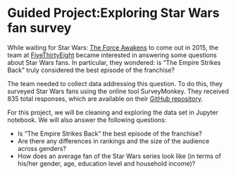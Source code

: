 # Guided Project:Exploring Star Wars fan survey
While waiting for Star Wars: <a href="https://en.wikipedia.org/wiki/Star_Wars:_The_Force_Awakens">The Force Awakens</a> to come out in 2015, the team at <a href="">FiveThirtyEight</a> became interested in answering some questions about Star Wars fans. In particular, they wondered: is “The Empire Strikes Back” truly considered the best episode of the franchise?

The team needed to collect data addressing this question. To do this, they surveyed Star Wars fans using the online tool SurveyMonkey. They received 835 total responses, which are available on their <a href="https://github.com/fivethirtyeight/data/tree/master/star-wars-survey">GitHub repository</a>.

For this project, we will be cleaning and exploring the data set in Jupyter notebook. We will also answer the following questions:
- Is “The Empire Strikes Back” the best episode of the franchise?
- Are there any differences in rankings and the size of the audience across genders?
- How does an average fan of the Star Wars series look like (in terms of his/her gender, age, education level and household income)? 
